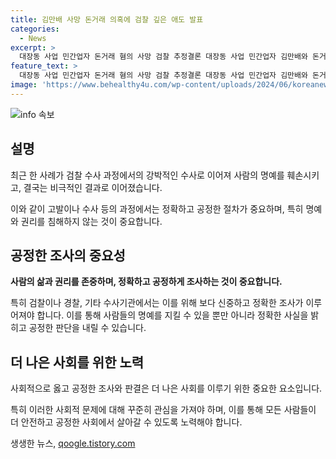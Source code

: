 ```yaml
---
title: 김만배 사망 돈거래 의혹에 검찰 깊은 애도 발표
categories:
  - News
excerpt: >
  대장동 사업 민간업자 돈거래 혐의 사망 검찰 추정결론 대장동 사업 민간업자 김만배와 돈거래 혐의를 받던 전 언론사 간부 A씨가 사망한 가운데, 검찰은 A씨가 김씨로부터 돈거래를 대가로 우호적 기사를 작성하거나 불리한 기사를 막아달라는 것을 의심하고 수사를 진행했다. A씨가 단순한 대여금 관계라며 혐의를 부인했지만, 검찰은 해당 사건을 공소권 없음으로 보고 있으며, 김씨와의 돈거래 의혹에 대한 수사는 계속될 전망이다. A씨의 법률대리인은 검찰 수사 과정에 문제나 강박적인 수사는 없었다고 밝혔다.
feature_text: >
  대장동 사업 민간업자 돈거래 혐의 사망 검찰 추정결론 대장동 사업 민간업자 김만배와 돈거래 혐의를 받던 전 언론사 간부 A씨가 사망한 가운데, 검찰은 A씨가 김씨로부터 돈거래를 대가로 우호적 기사를 작성하거나 불리한 기사를 막아달라는 것을 의심하고 수사를 진행했다. A씨가 단순한 대여금 관계라며 혐의를 부인했지만, 검찰은 해당 사건을 공소권 없음으로 보고 있으며, 김씨와의 돈거래 의혹에 대한 수사는 계속될 전망이다. A씨의 법률대리인은 검찰 수사 과정에 문제나 강박적인 수사는 없었다고 밝혔다.
image: 'https://www.behealthy4u.com/wp-content/uploads/2024/06/koreanews.jpg'
---
```


<p><img src="https://www.behealthy4u.com/wp-content/uploads/2024/06/koreanews.jpg" alt="info 속보" /></p>

<h2 data-ke-size="size26">설명</h2>

<p data-ke-size="size16">최근 한 사례가 검찰 수사 과정에서의 강박적인 수사로 이어져 사람의 명예를 훼손시키고, 결국는 비극적인 결과로 이어졌습니다.</p>

<p data-ke-size="size16">이와 같이 고발이나 수사 등의 과정에서는 정확하고 공정한 절차가 중요하며, 특히 명예와 권리를 침해하지 않는 것이 중요합니다.</p>

<h2 data-ke-size="size26">공정한 조사의 중요성</h2>

<p data-ke-size="size16"><b>사람의 삶과 권리를 존중하며, 정확하고 공정하게 조사하는 것이 중요합니다.</b></p>

<p data-ke-size="size16">특히 검찰이나 경찰, 기타 수사기관에서는 이를 위해 보다 신중하고 정확한 조사가 이루어져야 합니다. 이를 통해 사람들의 명예를 지킬 수 있을 뿐만 아니라 정확한 사실을 밝히고 공정한 판단을 내릴 수 있습니다.</p>

<h2 data-ke-size="size26">더 나은 사회를 위한 노력</h2>

<p data-ke-size="size16">사회적으로 옳고 공정한 조사와 판결은 더 나은 사회를 이루기 위한 중요한 요소입니다.</p>

<p data-ke-size="size16">특히 이러한 사회적 문제에 대해 꾸준히 관심을 가져야 하며, 이를 통해 모든 사람들이 더 안전하고 공정한 사회에서 살아갈 수 있도록 노력해야 합니다.</p>
생생한 뉴스, <a href="https://qoogle.tistory.com" rel="dofollow">qoogle.tistory.com</a>


